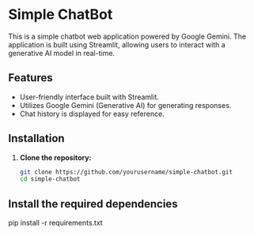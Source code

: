 # Simple ChatBot

This is a simple chatbot web application powered by Google Gemini. The application is built using Streamlit, allowing users to interact with a generative AI model in real-time.

## Features

- User-friendly interface built with Streamlit.
- Utilizes Google Gemini (Generative AI) for generating responses.
- Chat history is displayed for easy reference.

## Installation

1. **Clone the repository:**

   ```bash
   git clone https://github.com/yourusername/simple-chatbot.git
   cd simple-chatbot


## Install the required dependencies
pip install -r requirements.txt
